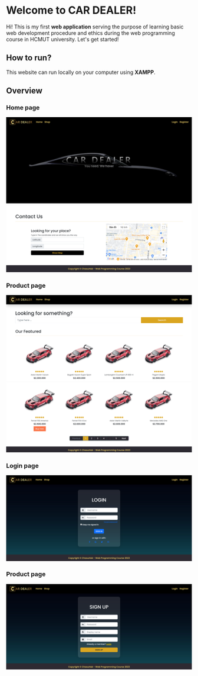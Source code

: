# Welcome to CAR DEALER!
Hi! This is my first **web application** serving the purpose of learning basic web development procedure and ethics during the web programming course in HCMUT university. Let's get started!

## How to run?
This website can run locally on your computer using **XAMPP**.

## Overview
### Home page
![Home](./demos/Home.png)
![Contact](./demos/Contact.png)

### Product page
![Product1](./demos/Product1.png)
![Product2](./demos/Product2.png)

### Login page
![Login](./demos/Login.png)

### Product page
![Register](./demos/Signup.png)
